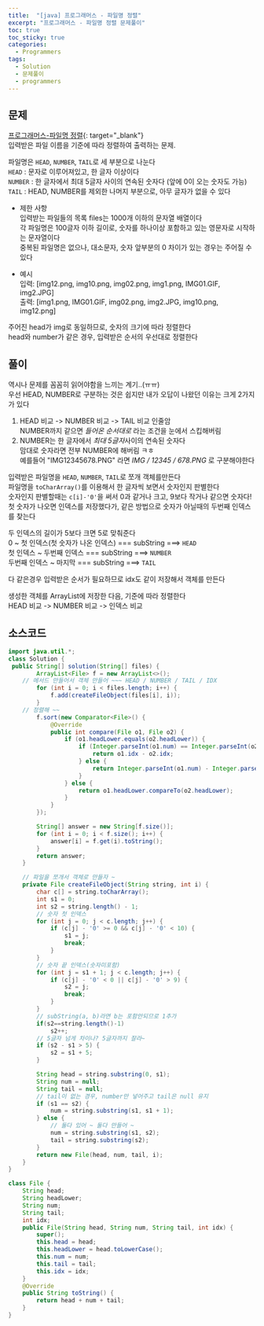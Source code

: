 ```yaml
---
title:  "[java] 프로그래머스 - 파일명 정렬"
excerpt: "프로그래머스 - 파일명 정렬 문제풀이"
toc: true
toc_sticky: true
categories:
  - Programmers
tags:
  - Solution
  - 문제풀이
  - programmers
---
```

## 문제  
[프로그래머스-파일명 정렬](https://programmers.co.kr/learn/courses/30/lessons/17686?language=java){: target="_blank"}  
입력받은 파일 이름을 기준에 따라 정렬하여 출력하는 문제.


파일명은 `HEAD`, `NUMBER`, `TAIL`로 세 부분으로 나눈다  
`HEAD` : 문자로 이루어져있고, 한 글자 이상이다  
`NUMBER` : 한 글자에서 최대 5글자 사이의 연속된 숫자다 (앞에 0이 오는 숫자도 가능)  
`TAIL` : HEAD, NUMBER를 제외한 나머지 부분으로, 아무 글자가 없을 수 있다  


* 제한 사항  
입력받는 파일들의 목록 files는 1000개 이하의 문자열 배열이다  
각 파일명은 100글자 이하 길이로, 숫자를 하나이상 포함하고 있는 영문자로 시작하는 문자열이다  
중복된 파일명은 없으나, 대소문자, 숫자 앞부분의 0 차이가 있는 경우는 주어질 수 있다  


* 예시  
입력: [img12.png, img10.png, img02.png, img1.png, IMG01.GIF, img2.JPG]  
출력: [img1.png, IMG01.GIF, img02.png, img2.JPG, img10.png, img12.png]  


주어진 head가 img로 동일하므로, 숫자의 크기에 따라 정렬한다  
head와 number가 같은 경우, 입력받은 순서의 우선대로 정렬한다  

## 풀이  
역시나 문제를 꼼꼼히 읽어야함을 느끼는 계기..(ㅠㅠ)  
우선 HEAD, NUMBER로 구분하는 것은 쉽지만 내가 오답이 나왔던 이유는 크게 2가지가 있다  


1. HEAD 비교 -> NUMBER 비교 -> TAIL 비교 인줄암  
NUMBER까지 같으면 *들어온 순서대로* 라는 조건을 눈에서 스킵해버림  
2. NUMBER는 한 글자에서 *최대 5글자*사이의 연속된 숫자다  
맘대로 숫자라면 전부 NUMBER에 해버림 ㅋㅎ  
예를들어 "IMG12345678.PNG" 라면 *IMG / 12345 / 678.PNG* 로 구분해야한다

입력받은 파일명을 `HEAD`, `NUMBER`, `TAIL`로 쪼개 객체를만든다  
파일명을 `toCharArray()`를 이용해서 한 글자씩 보면서 숫자인지 판별한다  
숫자인지 판별할때는 `c[i]-'0'`을 써서 0과 같거나 크고, 9보다 작거나 같으면 숫자다!  
첫 숫자가 나오면 인덱스를 저장했다가, 같은 방법으로 숫자가 아닐때의 두번째 인덱스를 찾는다  

두 인덱스의 길이가 5보다 크면 5로 맞춰준다  
0 ~ 첫 인덱스(첫 숫자가 나온 인덱스) === subString ===> `HEAD`  
첫 인덱스 ~ 두번째 인덱스 === subString ===> `NUMBER`  
두번째 인덱스 ~ 마지막 === subString ===> `TAIL`  

다 같은경우 입력받은 순서가 필요하므로 idx도 같이 저장해서 객체를 만든다  

생성한 객체를 ArrayList에 저장한 다음, 기준에 따라 정렬한다  
HEAD 비교 -> NUMBER 비교 -> 인덱스 비교  



## 소스코드  

```java
import java.util.*;
class Solution {
 public String[] solution(String[] files) {
		ArrayList<File> f = new ArrayList<>();
	// 메서드 만들어서 객체 만들어 ~~~ HEAD / NUMBER / TAIL / IDX
		for (int i = 0; i < files.length; i++) {
			f.add(createFileObject(files[i], i));
		}
	// 정렬해 ~~
		f.sort(new Comparator<File>() {
			@Override
			public int compare(File o1, File o2) {
				if (o1.headLower.equals(o2.headLower)) {
					if (Integer.parseInt(o1.num) == Integer.parseInt(o2.num)) {
						return o1.idx - o2.idx;
					} else {
						return Integer.parseInt(o1.num) - Integer.parseInt(o2.num);
					}
				} else {
					return o1.headLower.compareTo(o2.headLower);
				}
			}
		});

		String[] answer = new String[f.size()];
		for (int i = 0; i < f.size(); i++) {
			answer[i] = f.get(i).toString();
		}
		return answer;
	}

	// 파일을 쪼개서 객체로 만들자 ~
	private File createFileObject(String string, int i) {
		char c[] = string.toCharArray();
		int s1 = 0;
		int s2 = string.length() - 1;
		// 숫자 첫 인덱스
		for (int j = 0; j < c.length; j++) {
			if (c[j] - '0' >= 0 && c[j] - '0' < 10) {
				s1 = j;
				break;
			}
		}
		// 숫자 끝 인덱스(숫자미포함)
		for (int j = s1 + 1; j < c.length; j++) {
			if (c[j] - '0' < 0 || c[j] - '0' > 9) {
				s2 = j;
				break;
			}
		}
		// subString(a, b)라면 b는 포함안되므로 1추가
		if(s2==string.length()-1)
			s2++;
		// 5글자 넘게 차이나? 5글자까지 잘라~
		if (s2 - s1 > 5) {
			s2 = s1 + 5;
		}

		String head = string.substring(0, s1);
		String num = null;
		String tail = null;
		// tail이 없는 경우, number만 넣어주고 tail은 null 유지
		if (s1 == s2) {
			num = string.substring(s1, s1 + 1);
		} else {
			// 둘다 있어 ~ 둘다 만들어 ~
			num = string.substring(s1, s2);
			tail = string.substring(s2);
		}
		return new File(head, num, tail, i);
	}
}

class File {
	String head;
	String headLower;
	String num;
	String tail;
	int idx;
	public File(String head, String num, String tail, int idx) {
		super();
		this.head = head;
		this.headLower = head.toLowerCase();
		this.num = num;
		this.tail = tail;
		this.idx = idx;
	}
	@Override
	public String toString() {
		return head + num + tail;
	}
}
```